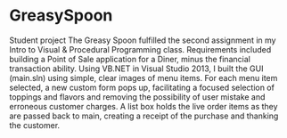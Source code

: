 GreasySpoon
===========
Student project The Greasy Spoon fulfilled the second assignment in my Intro to Visual & Procedural Programming class. Requirements included building a Point of Sale application for a Diner, minus the financial transaction ability.  Using VB.NET in Visual Studio 2013, I built the GUI (main.sln) using simple, clear images of menu items.  For each menu item selected, a new custom form pops up, facilitating a focused selection of toppings and flavors and removing the possibility of user mistake and erroneous customer charges. A list box holds the live order items as they are passed back to main, creating a receipt of the purchase and thanking the customer.
